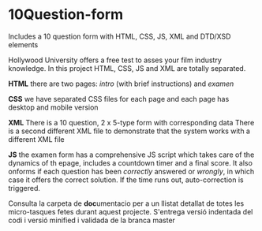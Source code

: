 # 10Question-form
Includes a 10 question form with HTML, CSS, JS, XML and DTD/XSD elements

Hollywood University offers a free test to asses your film industry knowledge.
In this project HTML, CSS, JS and XML are totally separated.

**HTML**
there are two pages: _intro_ (with brief instructions) and _examen_

**CSS**
we have separated CSS files for each page and each page has desktop and mobile version

**XML**
There is a 10 question, 2 x 5-type form with corresponding data
There is a second different XML file to demonstrate that the system works with a different XML file

**JS**
the examen form has a comprehensive JS script which takes care of the dynamics of th epage, includes a countdown timer and a final score. It also onforms if each question has been _correctly_ answered or _wrongly_, in which case it offers the correct solution.
If the time runs out, auto-correction is triggered.

Consulta la carpeta de **doc**umentacio per a un llistat detallat de totes les micro-tasques fetes durant aquest projecte.
S'entrega versió indentada del codi i versió minified i validada de la branca master
